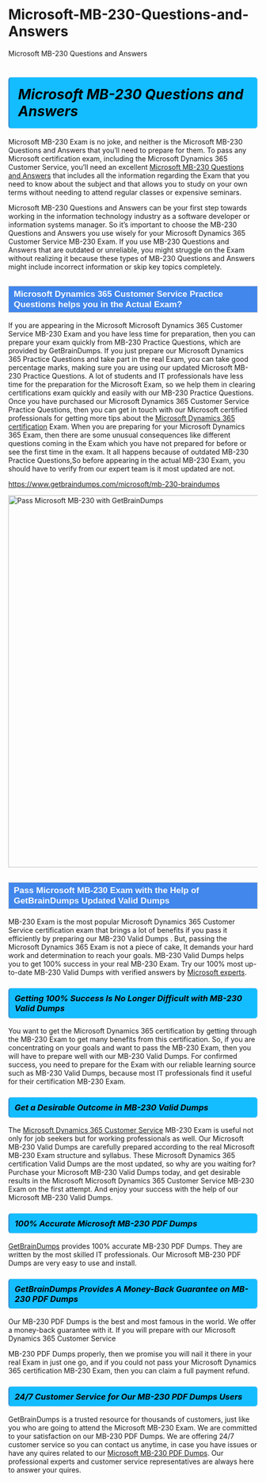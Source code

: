 # Microsoft-MB-230-Questions-and-Answers
Microsoft MB-230 Questions and Answers
<h1><strong><span style="display: block; color: #000000; background: #14BDFF; border: 0.5px solid #AED6F1; border-left: 3px solid #3498DB; padding: .6em; border-radius: 6px;">                     <em>Microsoft MB-230 <span class="exam_variation">Questions and Answers</span> </em>                </span></strong>            </h1>                        <p>Microsoft MB-230 Exam is no joke, and neither is the Microsoft MB-230 <span class="exam_variation">Questions and Answers</span> that you’ll need to prepare for them. To pass any Microsoft certification exam,             including the Microsoft Dynamics 365 Customer Service, you’ll need an excellent <a href="https://www.getbraindumps.com/microsoft/mb-230-braindumps">Microsoft MB-230 <span class="exam_variation">Questions and Answers</span></a> that includes             all the information regarding the Exam that you need to know about the subject and that allows you to study on your own terms             without needing to attend regular classes or expensive seminars.</p>                        <p>Microsoft MB-230 <span class="exam_variation">Questions and Answers</span> can be your first step towards working in the information technology industry as a software developer or             information systems manager. So it’s important to choose the MB-230 <span class="exam_variation">Questions and Answers</span> you use wisely for your             Microsoft Dynamics 365 Customer Service MB-230 Exam. If you use MB-230 <span class="exam_variation">Questions and Answers</span>             that are outdated or unreliable, you might struggle on the Exam without realizing it because these types of MB-230 <span class="exam_variation">Questions and Answers</span>             might include incorrect information or skip key topics completely.</p>                        <h2 style="background: #4287ec; border: 1px solid #cccccc; padding: 5px 10px;">                <span style="color: #ffffff;">                    <span style="font-size: 11pt;">                        <span style="line-height: normal;">                            <span style="font-family: Calibri,sans-serif;">                                <strong>                                    <span style="font-size: 13.0pt;">Microsoft Dynamics 365 Customer Service <span class="exam_variation2">Practice Questions</span> helps you in the Actual Exam?</span>                                </strong>                            </span>                        </span>                    </span>                </span>            </h2>                        <p>If you are appearing in the Microsoft Microsoft Dynamics 365 Customer Service MB-230 Exam and             you have less time for preparation, then you can prepare your exam quickly from MB-230 <span class="exam_variation2">Practice Questions</span>, which are provided by GetBrainDumps.             If you just prepare our Microsoft Dynamics 365 <span class="exam_variation2">Practice Questions</span> and take part in the real Exam, you can take good percentage marks, making sure you are             using our updated Microsoft MB-230 <span class="exam_variation2">Practice Questions</span>. A lot of students and IT professionals have less time for the preparation for the Microsoft Exam,             so we help them in clearing certifications exam quickly and easily with our MB-230 <span class="exam_variation2">Practice Questions</span>. Once you have purchased our             Microsoft Dynamics 365 Customer Service <span class="exam_variation2">Practice Questions</span>, then you can get in touch with our             Microsoft certified professionals for getting more tips about the <a href="https://www.getbraindumps.com/microsoft/microsoft-dynamics-365-braindumps.html">Microsoft Dynamics 365 certification</a> Exam. When you are preparing for your              Microsoft Dynamics 365 Exam, then there are some unusual consequences like different questions coming in the Exam which you have not prepared            for before or see the first time in the exam. It all happens because of outdated MB-230 <span class="exam_variation2">Practice Questions</span>,So before appearing in the actual             MB-230 Exam, you should have to verify from our expert team is it most updated are not.</p>                        <p><a href="https://www.getbraindumps.com/microsoft/mb-230-braindumps">https://www.getbraindumps.com/microsoft/mb-230-braindumps</a></p>                        <p><a href="https://www.getbraindumps.com/"><img src="https://www.getbraindumps.com/images/get-updated-exam-questions-with-discount-getbraindumps.jpg" class="postImage" alt="Pass Microsoft MB-230 with GetBrainDumps" width="750"></a></p>                            <h2 style="background: #4287ec; border: 1px solid #cccccc; padding: 5px 10px;">                <span style="color: #ffffff;">                    <span style="font-size: 11pt;">                        <span style="line-height: normal;">                            <span style="font-family: Calibri,sans-serif;">                                <strong>                                    <span style="font-size: 13.0pt;">Pass Microsoft MB-230 Exam with the Help of GetBrainDumps Updated <span class="exam_variation3">Valid Dumps</span></span>                                </strong>                            </span>                        </span>                    </span>                </span>            </h2>                        <p>MB-230 Exam is the most popular Microsoft Dynamics 365 Customer Service certification exam that brings a             lot of benefits if you pass it efficiently by preparing our MB-230 <span class="exam_variation3">Valid Dumps</span> . But, passing the Microsoft Dynamics 365 Exam is not a piece of cake,             It demands your hard work and determination to reach your goals. MB-230 <span class="exam_variation3">Valid Dumps</span> helps you to get 100% success in your real MB-230 Exam.             Try our 100% most up-to-date MB-230 <span class="exam_variation3">Valid Dumps</span> with verified answers by <a href="https://www.getbraindumps.com/microsoft-braindumps.html">Microsoft experts</a>.</p>                        <h3>                <strong>                    <span style="display: block; color: #000000; background: #14BDFF; border: 0.5px solid #AED6F1; border-left: 3px solid #3498DB; padding: .6em; border-radius: 6px;">                        <em>Getting 100% Success Is No Longer Difficult with MB-230 <span class="exam_variation3">Valid Dumps</span></em>                    </span>                </strong>            </h3>                        <p>You want to get the Microsoft Dynamics 365 certification by getting through the MB-230 Exam to get many benefits from this certification.             So, if you are concentrating on your goals and want to pass the MB-230 Exam, then you will have to prepare well with our MB-230 <span class="exam_variation3">Valid Dumps</span>.             For confirmed success, you need to prepare for the Exam with our reliable learning source such as MB-230 <span class="exam_variation3">Valid Dumps</span>, because most             IT professionals find it useful for their certification MB-230 Exam.</p>                        <h3>                <strong>                    <span style="display: block; color: #000000; background: #14BDFF; border: 0.5px solid #AED6F1; border-left: 3px solid #3498DB; padding: .6em; border-radius: 6px;">                        <em>Get a Desirable Outcome in MB-230 <span class="exam_variation3">Valid Dumps</span></em>                    </span>                </strong>            </h3>                        <p>The <a href="https://www.getbraindumps.com/microsoft/mb-230-braindumps">Microsoft Dynamics 365 Customer Service</a> MB-230 Exam is useful not only for job seekers but             for working professionals as well. Our Microsoft MB-230 <span class="exam_variation3">Valid Dumps</span> are carefully prepared according to the real Microsoft MB-230 Exam structure and syllabus.             These Microsoft Dynamics 365 certification <span class="exam_variation3">Valid Dumps</span> are the most updated, so why are you waiting for? Purchase your Microsoft MB-230 <span class="exam_variation3">Valid Dumps</span> today,             and get desirable results in the Microsoft Microsoft Dynamics 365 Customer Service MB-230 Exam on the first attempt.             And enjoy your success with the help of our Microsoft MB-230 <span class="exam_variation3">Valid Dumps</span>.</p>                        <h3>                <strong>                    <span style="display: block; color: #000000; background: #14BDFF; border: 0.5px solid #AED6F1; border-left: 3px solid #3498DB; padding: .6em; border-radius: 6px;">                        <em>100% Accurate Microsoft MB-230 <span class="exam_variation4">PDF Dumps</span></em>                    </span>                </strong>            </h3>                        <p><a href="https://www.getbraindumps.com/">GetBrainDumps</a> provides 100% accurate MB-230 <span class="exam_variation4">PDF Dumps</span>. They are written by the most skilled IT professionals.             Our Microsoft MB-230 <span class="exam_variation4">PDF Dumps</span> are very easy to use and install.</p>                        <h3>                <strong>                    <span style="display: block; color: #000000; background: #14BDFF; border: 0.5px solid #AED6F1; border-left: 3px solid #3498DB; padding: .6em; border-radius: 6px;">                        <em>GetBrainDumps Provides A Money-Back Guarantee on  MB-230 <span class="exam_variation4">PDF Dumps</span></em>                    </span>                </strong>            </h3>                        <p>Our MB-230 <span class="exam_variation4">PDF Dumps</span> is the best and most famous in the world. We offer a money-back guarantee with it.             If you will prepare with our Microsoft Dynamics 365 Customer Service</p>            <p>MB-230 <span class="exam_variation4">PDF Dumps</span> properly, then we promise you will nail it there in your real Exam in just one go, and             if you could not pass your Microsoft Dynamics 365 certification MB-230 Exam, then you can claim a full payment refund.</p>                        <h3>                <strong>                    <span style="display: block; color: #000000; background: #14BDFF; border: 0.5px solid #AED6F1; border-left: 3px solid #3498DB; padding: .6em; border-radius: 6px;">                        <em>24/7 Customer Service for Our MB-230 <span class="exam_variation4">PDF Dumps</span> Users</em>                    </span>                </strong>            </h3>                        <p>GetBrainDumps is a trusted resource for thousands of customers, just like you who are going to attend the Microsoft MB-230 Exam.             We are committed to your satisfaction on our MB-230 <span class="exam_variation4">PDF Dumps</span>. We are offering 24/7 customer service so you can contact us anytime,             in case you have issues or have any quires related to our <a href="https://www.getbraindumps.com/microsoft/mb-230-braindumps">Microsoft MB-230 <span class="exam_variation4">PDF Dumps</span></a>. Our professional experts and customer service             representatives are always here to answer your quires.</p>                    
